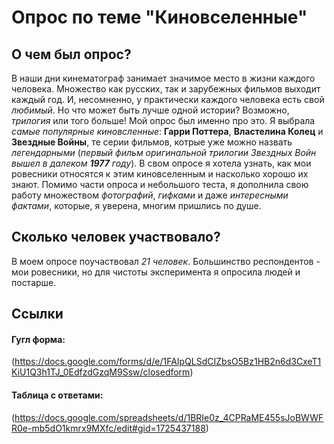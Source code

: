 # Опрос по теме "Киновселенные"
## О чем был опрос?
В наши дни кинематограф занимает значимое место в жизни каждого человека. Множество как русских, так и зарубежных фильмов выходит каждый год. И, несомненно, у практически каждого человека есть свой *любимый*. Но что может быть лучше одной истории? Возможно, *трилогия* или того больше!
Мой опрос был именно про это. Я выбрала *самые популярные киновсленные*: **Гарри Поттера**, **Властелина Колец** и **Звездные Войны**, те серии фильмов, котрые уже можно назвать *легендарными* (*первый фильм оригинальной трилогии Звездных Войн вышел в далеком **1977** году*). В свом опросе я хотела узнать, как мои ровесники относятся к этим киновселенным и насколько хорошо их знают. Помимо части опроса и небольшого теста, я дополнила свою работу множеством *фотографий*, *гифками* и даже *интересными фактами*, которые, я уверена, многим пришлись по душе.
## Сколько человек участвовало? 
В моем опросе поучаствовал *21 человек*. Большинство респондентов - мои ровесники, но для чистоты эксперимента я опросила людей и постарше.
## Ссылки
#### Гугл форма:
(https://docs.google.com/forms/d/e/1FAIpQLSdCIZbsO5Bz1HB2n6d3CxeT1KiU1Q3h1TJ_0EdfzdGzqM9Ssw/closedform)
#### Таблица с ответами:
(https://docs.google.com/spreadsheets/d/1BRIe0z_4CPRaME455sJoBWWFR0e-mb5dO1kmrx9MXfc/edit#gid=1725437188)
